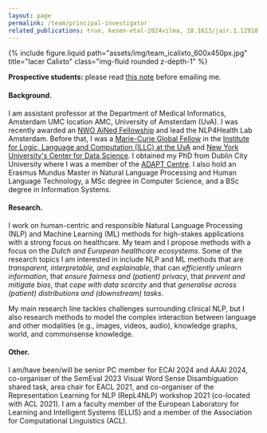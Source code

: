 ```yaml
---
layout: page
permalink: /team/principal-investigator
related_publications: true, kesen-etal-2024vilma, 10.1613/jair.1.12918, Zonneveld_2023_ICCV, 10.1007/978-3-031-34344-5_23, raganato-etal-2023-semeval, parcalabescu-etal-2022-valse
---
```


<div class="row">
    <div class="col-sm mt-3 mt-md-0"></div>
    <div class="col-sm mt-3 mt-md-0">
        {% include figure.liquid path="assets/img/team_icalixto_600x450px.jpg" title="Iacer Calixto" class="img-fluid rounded z-depth-1" %}
    </div>
    <div class="col-sm mt-3 mt-md-0"></div>
</div>
<div class="caption">
    <!-- Iacer Calixto, PhD -->
</div>

**Prospective students:** please read [this note](/team/principal-investigator/note-prospective-students) before emailing me.


#### Background. 
I am assistant professor at the Department of Medical Informatics, Amsterdam UMC location AMC, University of Amsterdam (UvA).
I was recently awarded an [NWO AiNed Fellowship](https://www.amsterdamumc.org/en/spotlight/building-models-to-enable-greater-use-of-ai-in-the-health-care-system.htm) and lead the NLP4Health Lab Amsterdam.
Before that, I was a [Marie-Curie Global Fellow](https://cordis.europa.eu/project/id/838188) in the [Institute for Logic, Language and Computation (ILLC) at the UvA](https://www.illc.uva.nl/) and [New York University's Center for Data Science](https://wp.nyu.edu/ml2/).
I obtained my PhD from Dublin City University where I was a member of the [ADAPT Centre](https://www.adaptcentre.ie/).
I also hold an Erasmus Mundus Master in Natural Language Processing and Human Language Technology, a MSc degree in Computer Science, and a BSc degree in Information Systems.


#### Research. 
I work on human-centric and responsible Natural Language Processing (NLP) and Machine Learning (ML) methods for high-stakes applications with a strong focus on healthcare.
My team and I propose methods with a focus on the *Dutch and European healthcare ecosystems*.
Some of the research topics I am interested in include NLP and ML methods that are *transparent, interpretable, and explainable*, that can *efficiently unlearn information*, that *ensure fairness and (patient) privacy*, that *prevent and mitigate bias*, that *cope with data scarcity* and that *generalise across (patient) distributions and (downstream) tasks*.

My main research line tackles challenges surrounding clinical NLP, but I also research methods to model the complex interaction between language and other modalities (e.g., images, videos, audio), knowledge graphs, world, and commonsense knowledge.

<!--
#### Teaching and Supervision. 
You can find more about my current teaching and PhD supervision here.
 -->

#### Other. 
I am/have been/will be senior PC member for ECAI 2024 and AAAI 2024, co-organiser of the SemEval 2023 Visual Word Sense Disambiguation shared task, area chair for EACL 2021, and co-organiser of the Representation Learning for NLP (RepL4NLP) workshop 2021 (co-located with ACL 2021). I am a faculty member of the European Laboratory for Learning and Intelligent Systems (ELLIS) and a member of the Association for Computational Linguistics (ACL).

